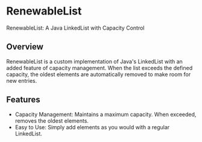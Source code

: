 # RenewableList
 RenewableList: A Java LinkedList with Capacity Control

## Overview
RenewableList is a custom implementation of Java's LinkedList with an added feature of capacity management. When the list exceeds the defined capacity, the oldest elements are automatically removed to make room for new entries.

## Features
- Capacity Management: Maintains a maximum capacity. When exceeded, removes the oldest elements.
- Easy to Use: Simply add elements as you would with a regular LinkedList.
